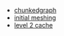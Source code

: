* [chunkedgraph](1.chunkedgraph.md)
* [initial meshing](2.meshing.md)
* [level 2 cache](3.l2cache.md)
